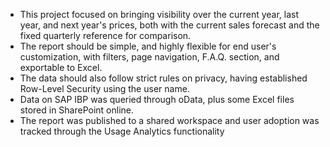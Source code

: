 - This project focused on bringing visibility over the current year, last year, and next year's prices, both with the current sales forecast and the fixed quarterly reference for comparison. 
- The report should be simple, and highly flexible for end user's customization, with filters, page navigation, F.A.Q. section, and exportable to Excel.
- The data should also follow strict rules on privacy, having established Row-Level Security using the user name. 
- Data on SAP IBP was queried through oData, plus some Excel files stored in SharePoint online.
- The report was published to a shared workspace and user adoption was tracked through the Usage Analytics functionality
